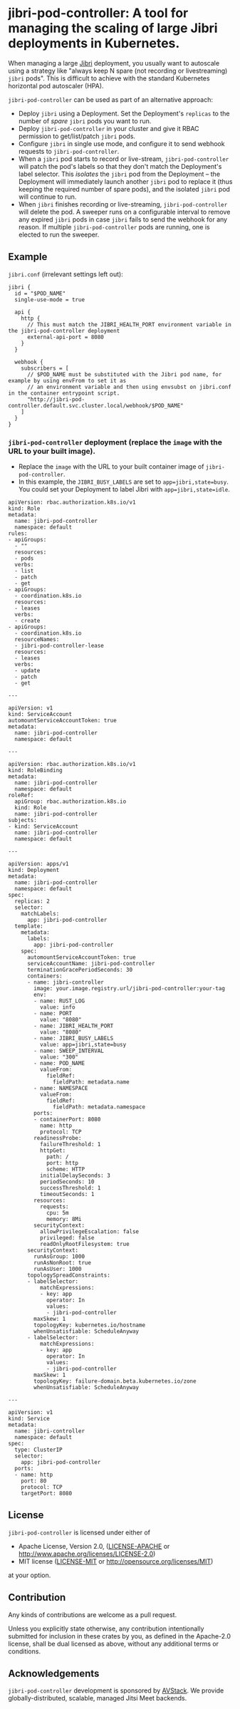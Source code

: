 # jibri-pod-controller: A tool for managing the scaling of large Jibri deployments in Kubernetes.

When managing a large [Jibri](https://github.com/jitsi/jibri) deployment, you usually want to autoscale using a strategy like "always keep N spare (not recording or livestreaming) `jibri` pods". This is difficult to achieve with the standard Kubernetes horizontal pod autoscaler (HPA).

`jibri-pod-controller` can be used as part of an alternative approach:

 * Deploy `jibri` using a Deployment. Set the Deployment's `replicas` to the number of *spare* `jibri` pods you want to run. 
 * Deploy `jibri-pod-controller` in your cluster and give it RBAC permission to get/list/patch `jibri` pods.
 * Configure `jibri` in single use mode, and configure it to send webhook requests to `jibri-pod-controller`.
 * When a `jibri` pod starts to record or live-stream, `jibri-pod-controller` will patch the pod's labels so that they don't match the Deployment's label selector. This *isolates* the `jibri` pod from the Deployment – the Deployment will immediately launch another `jibri` pod to replace it (thus keeping the required number of spare pods), and the isolated `jibri` pod will continue to run.
 * When `jibri` finishes recording or live-streaming, `jibri-pod-controller` will delete the pod. A sweeper runs on a configurable interval to remove any expired `jibri` pods in case `jibri` fails to send the webhook for any reason. If multiple `jibri-pod-controller` pods are running, one is elected to run the sweeper.

## Example

`jibri.conf` (irrelevant settings left out):
```
jibri {
  id = "$POD_NAME"
  single-use-mode = true

  api {
    http {
      // This must match the JIBRI_HEALTH_PORT environment variable in the jibri-pod-controller deployment
      external-api-port = 8080
    }
  }

  webhook {
    subscribers = [
      // $POD_NAME must be substituted with the Jibri pod name, for example by using envFrom to set it as
      // an environment variable and then using envsubst on jibri.conf in the container entrypoint script.
      "http://jibri-pod-controller.default.svc.cluster.local/webhook/$POD_NAME"
    ]
  }
}
```

### `jibri-pod-controller` deployment (replace the `image` with the URL to your built image).

* Replace the `image` with the URL to your built container image of `jibri-pod-controller`.
* In this example, the `JIBRI_BUSY_LABELS` are set to `app=jibri,state=busy`. You could set your Deployment to label Jibri with `app=jibri,state=idle`.

```
apiVersion: rbac.authorization.k8s.io/v1
kind: Role
metadata:
  name: jibri-pod-controller
  namespace: default
rules:
- apiGroups:
  - ""
  resources:
  - pods
  verbs:
  - list
  - patch
  - get
- apiGroups:
  - coordination.k8s.io
  resources:
  - leases
  verbs:
  - create
- apiGroups:
  - coordination.k8s.io
  resourceNames:
  - jibri-pod-controller-lease
  resources:
  - leases
  verbs:
  - update
  - patch
  - get

---

apiVersion: v1
kind: ServiceAccount
automountServiceAccountToken: true
metadata:
  name: jibri-pod-controller
  namespace: default

---

apiVersion: rbac.authorization.k8s.io/v1
kind: RoleBinding
metadata:
  name: jibri-pod-controller
  namespace: default
roleRef:
  apiGroup: rbac.authorization.k8s.io
  kind: Role
  name: jibri-pod-controller
subjects:
- kind: ServiceAccount
  name: jibri-pod-controller
  namespace: default

---

apiVersion: apps/v1
kind: Deployment
metadata:
  name: jibri-pod-controller
  namespace: default
spec:
  replicas: 2
  selector:
    matchLabels:
      app: jibri-pod-controller
  template:
    metadata:
      labels:
        app: jibri-pod-controller
    spec:
      automountServiceAccountToken: true
      serviceAccountName: jibri-pod-controller
      terminationGracePeriodSeconds: 30
      containers:
      - name: jibri-controller
        image: your.image.registry.url/jibri-pod-controller:your-tag
        env:
        - name: RUST_LOG
          value: info
        - name: PORT
          value: "8080"
        - name: JIBRI_HEALTH_PORT
          value: "8080"
        - name: JIBRI_BUSY_LABELS
          value: app=jibri,state=busy
        - name: SWEEP_INTERVAL
          value: "300"
        - name: POD_NAME
          valueFrom:
            fieldRef:
              fieldPath: metadata.name
        - name: NAMESPACE
          valueFrom:
            fieldRef:
              fieldPath: metadata.namespace
        ports:
        - containerPort: 8080
          name: http
          protocol: TCP
        readinessProbe:
          failureThreshold: 1
          httpGet:
            path: /
            port: http
            scheme: HTTP
          initialDelaySeconds: 3
          periodSeconds: 10
          successThreshold: 1
          timeoutSeconds: 1
        resources:
          requests:
            cpu: 5m
            memory: 8Mi
        securityContext:
          allowPrivilegeEscalation: false
          privileged: false
          readOnlyRootFilesystem: true
      securityContext:
        runAsGroup: 1000
        runAsNonRoot: true
        runAsUser: 1000
      topologySpreadConstraints:
      - labelSelector:
          matchExpressions:
          - key: app
            operator: In
            values:
            - jibri-pod-controller
        maxSkew: 1
        topologyKey: kubernetes.io/hostname
        whenUnsatisfiable: ScheduleAnyway
      - labelSelector:
          matchExpressions:
          - key: app
            operator: In
            values:
            - jibri-pod-controller
        maxSkew: 1
        topologyKey: failure-domain.beta.kubernetes.io/zone
        whenUnsatisfiable: ScheduleAnyway

---

apiVersion: v1
kind: Service
metadata:
  name: jibri-controller
  namespace: default
spec:
  type: ClusterIP
  selector:
    app: jibri-pod-controller
  ports:
  - name: http
    port: 80
    protocol: TCP
    targetPort: 8080
```

## License

`jibri-pod-controller` is licensed under either of

 * Apache License, Version 2.0, ([LICENSE-APACHE](LICENSE-APACHE) or http://www.apache.org/licenses/LICENSE-2.0)
 * MIT license ([LICENSE-MIT](LICENSE-MIT) or http://opensource.org/licenses/MIT)

at your option.

## Contribution

Any kinds of contributions are welcome as a pull request.

Unless you explicitly state otherwise, any contribution intentionally submitted for inclusion in these crates by you, as defined in the Apache-2.0 license, shall be dual licensed as above, without any additional terms or conditions.

## Acknowledgements

`jibri-pod-controller` development is sponsored by [AVStack](https://www.avstack.io/). We provide globally-distributed, scalable, managed Jitsi Meet backends.
